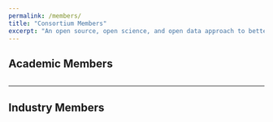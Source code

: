 ```yaml
---
permalink: /members/
title: "Consortium Members"
excerpt: "An open source, open science, and open data approach to better biomolecular forcefields"
---
```


## Academic Members

<figure style="width: 800px" class="align-left">
  <img src="{{ site.url }}{{ site.baseurl }}/assets/images/Academic_People.jpg" alt="">
</figure> 

--- 

## Industry Members

<figure style="width: 800px" class="align-left">
  <img src="{{ site.url }}{{ site.baseurl }}/assets/images/Industry_People.jpg" alt="">
</figure> 
